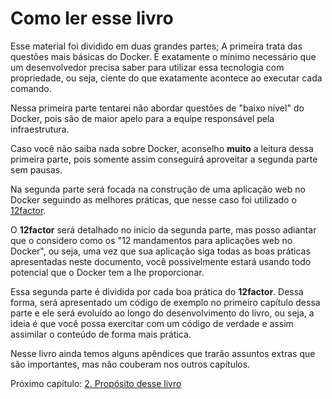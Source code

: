 # Como ler esse livro


Esse material foi dividido em duas grandes partes; A primeira trata das questões
mais básicas do Docker. É exatamente o mínimo necessário que um desenvolvedor
precisa saber para utilizar essa tecnologia com propriedade, ou seja,
ciente do que exatamente acontece ao executar cada comando.

Nessa primeira parte tentarei não abordar questões de "baixo nível" do Docker,
pois são de maior apelo para a equipe responsável pela infraestrutura.

Caso você não saiba nada sobre Docker, aconselho **muito** a leitura dessa primeira
parte, pois somente assim conseguirá aproveitar a segunda parte sem pausas.

Na segunda parte será focada na construção de uma aplicação web no Docker
seguindo as melhores práticas, que nesse caso foi utilizado o [12factor](https://12factor.net/pt_br/).

O **12factor** será detalhado no início da segunda parte, mas posso adiantar que o
considero como os "12 mandamentos para aplicações web no Docker", ou seja, uma
vez que sua aplicação siga todas as boas práticas apresentadas neste documento,
você possivelmente estará usando todo potencial que o Docker tem a lhe proporcionar.

Essa segunda parte é dividida por cada boa prática do **12factor**. Dessa forma,
será apresentado um código de exemplo no primeiro capítulo dessa parte e ele
será evoluído ao longo do desenvolvimento do livro, ou seja, a ideia é que você
possa exercitar com um código de verdade e assim assimilar o conteúdo de forma
mais prática.

Nesse livro ainda temos alguns apêndices que trarão assuntos extras que são
importantes, mas não couberam nos outros capítulos.

Próximo capítulo: [2. Propósito desse livro](proposito.md)